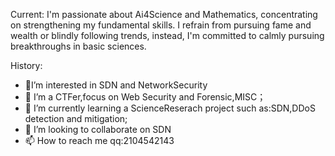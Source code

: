 Current:
I'm passionate about Ai4Science and Mathematics, concentrating on strengthening my fundamental skills. I refrain from pursuing fame and wealth or blindly following trends, instead, I'm committed to calmly pursuing breakthroughs in basic sciences.

History:
- 🌱I’m interested in SDN and NetworkSecurity
- 🌱 I’m a CTFer,focus on Web Security and Forensic,MISC；
- 🌱 I’m currently learning a ScienceReserach project such as:SDN,DDoS detection and mitigation;
- 💞️ I’m looking to collaborate on SDN
- 📫 How to reach me qq:2104542143
